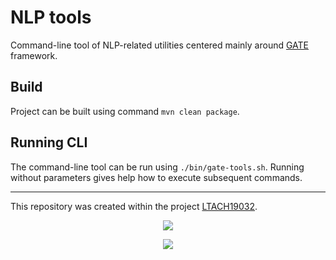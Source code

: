 # NLP tools

Command-line tool of NLP-related utilities centered mainly around [GATE](https://gate.ac.uk/) framework.

## Build

Project can be built using command `mvn clean package`.

## Running CLI

The command-line tool can be run using `./bin/gate-tools.sh`. Running without parameters gives help how to execute subsequent commands.

-----
This repository was created within the project [LTACH19032](https://starfos.tacr.cz/en/project/LTACH19032).
<p align="center">
    <img src="https://seeklogo.com/images/M/msmt-logo-84BD22A97D-seeklogo.com.png"/>
</p>

<p align="center">
    <img src="https://www.msmt.cz/uploads/Odbor%2033/inter-excellence-color.jpg"/>
</p>
